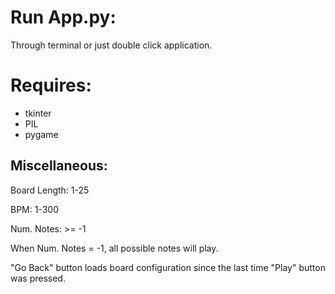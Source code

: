 # Run App.py:
Through terminal or just double click application.

# Requires:
- tkinter
- PIL
- pygame

## Miscellaneous:
Board Length: 	1-25

BPM:		1-300

Num. Notes:	>= -1

When Num. Notes = -1, all possible notes will play.

"Go Back" button loads board configuration since the last time "Play" button was pressed.